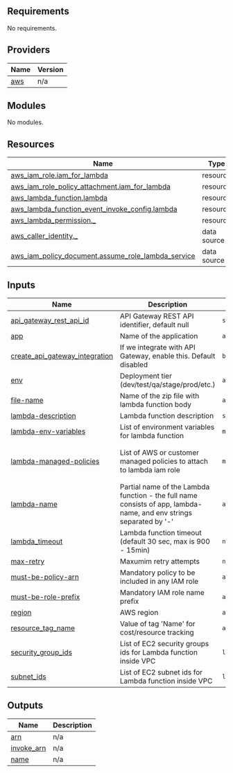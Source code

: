 <!-- BEGIN_TF_DOCS -->
## Requirements

No requirements.

## Providers

| Name | Version |
|------|---------|
| <a name="provider_aws"></a> [aws](#provider\_aws) | n/a |

## Modules

No modules.

## Resources

| Name | Type |
|------|------|
| [aws_iam_role.iam_for_lambda](https://registry.terraform.io/providers/hashicorp/aws/latest/docs/resources/iam_role) | resource |
| [aws_iam_role_policy_attachment.iam_for_lambda](https://registry.terraform.io/providers/hashicorp/aws/latest/docs/resources/iam_role_policy_attachment) | resource |
| [aws_lambda_function.lambda](https://registry.terraform.io/providers/hashicorp/aws/latest/docs/resources/lambda_function) | resource |
| [aws_lambda_function_event_invoke_config.lambda](https://registry.terraform.io/providers/hashicorp/aws/latest/docs/resources/lambda_function_event_invoke_config) | resource |
| [aws_lambda_permission._](https://registry.terraform.io/providers/hashicorp/aws/latest/docs/resources/lambda_permission) | resource |
| [aws_caller_identity._](https://registry.terraform.io/providers/hashicorp/aws/latest/docs/data-sources/caller_identity) | data source |
| [aws_iam_policy_document.assume_role_lambda_service](https://registry.terraform.io/providers/hashicorp/aws/latest/docs/data-sources/iam_policy_document) | data source |

## Inputs

| Name | Description | Type | Default | Required |
|------|-------------|------|---------|:--------:|
| <a name="input_api_gateway_rest_api_id"></a> [api\_gateway\_rest\_api\_id](#input\_api\_gateway\_rest\_api\_id) | API Gateway REST API identifier, default null | `string` | `null` | no |
| <a name="input_app"></a> [app](#input\_app) | Name of the application | `any` | n/a | yes |
| <a name="input_create_api_gateway_integration"></a> [create\_api\_gateway\_integration](#input\_create\_api\_gateway\_integration) | If we integrate with API Gateway, enable this. Default disabled | `bool` | `false` | no |
| <a name="input_env"></a> [env](#input\_env) | Deployment tier (dev/test/qa/stage/prod/etc.) | `any` | n/a | yes |
| <a name="input_file-name"></a> [file-name](#input\_file-name) | Name of the zip file with lambda function body | `any` | n/a | yes |
| <a name="input_lambda-description"></a> [lambda-description](#input\_lambda-description) | Lambda function description | `string` | `""` | no |
| <a name="input_lambda-env-variables"></a> [lambda-env-variables](#input\_lambda-env-variables) | List of environment variables for lambda function | `map(string)` | `{}` | no |
| <a name="input_lambda-managed-policies"></a> [lambda-managed-policies](#input\_lambda-managed-policies) | List of AWS or customer managed policies to attach to lambda iam role | `map(string)` | <pre>{<br>  "1": "arn:aws:iam::aws:policy/service-role/AWSLambdaBasicExecutionRole"<br>}</pre> | no |
| <a name="input_lambda-name"></a> [lambda-name](#input\_lambda-name) | Partial name of the Lambda function - the full name consists of app, lambda-name, and env strings separated by '-' | `any` | n/a | yes |
| <a name="input_lambda_timeout"></a> [lambda\_timeout](#input\_lambda\_timeout) | Lambda function timeout (default 30 sec, max is 900 - 15min) | `number` | `30` | no |
| <a name="input_max-retry"></a> [max-retry](#input\_max-retry) | Maxumim retry attempts | `number` | `0` | no |
| <a name="input_must-be-policy-arn"></a> [must-be-policy-arn](#input\_must-be-policy-arn) | Mandatory policy to be included in any IAM role | `any` | n/a | yes |
| <a name="input_must-be-role-prefix"></a> [must-be-role-prefix](#input\_must-be-role-prefix) | Mandatory IAM role name prefix | `any` | n/a | yes |
| <a name="input_region"></a> [region](#input\_region) | AWS region | `any` | n/a | yes |
| <a name="input_resource_tag_name"></a> [resource\_tag\_name](#input\_resource\_tag\_name) | Value of tag 'Name' for cost/resource tracking | `any` | n/a | yes |
| <a name="input_security_group_ids"></a> [security\_group\_ids](#input\_security\_group\_ids) | List of EC2 security groups ids for Lambda function inside VPC | `list(string)` | `[]` | no |
| <a name="input_subnet_ids"></a> [subnet\_ids](#input\_subnet\_ids) | List of EC2 subnet ids for Lambda function inside VPC | `list(string)` | `[]` | no |

## Outputs

| Name | Description |
|------|-------------|
| <a name="output_arn"></a> [arn](#output\_arn) | n/a |
| <a name="output_invoke_arn"></a> [invoke\_arn](#output\_invoke\_arn) | n/a |
| <a name="output_name"></a> [name](#output\_name) | n/a |
<!-- END_TF_DOCS -->